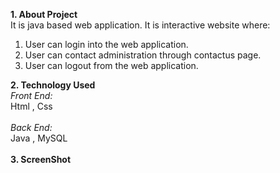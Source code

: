 **1. About Project**<br/>
It is java based web application. It is interactive website where:  <br/>
1. User can login into the web application.
2. User can contact administration through contactus page.
3. User can logout from the web application.

**2. Technology Used**<br/>
*Front End:*<br/>
Html , Css<br/><br/>
*Back End:*<br/>
Java , MySQL<br/><br/>
**3. ScreenShot**<br/>
